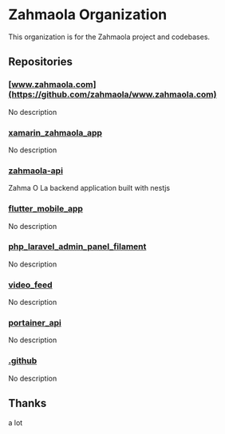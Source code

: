 # Zahmaola Organization

This organization is for the Zahmaola project and codebases.

## Repositories

### [www.zahmaola.com](https://github.com/zahmaola/www.zahmaola.com)
 No description

### [xamarin_zahmaola_app](https://github.com/zahmaola/xamarin_zahmaola_app)
 No description

### [zahmaola-api](https://github.com/zahmaola/zahmaola-api)
 Zahma O La backend application built with nestjs

### [flutter_mobile_app](https://github.com/zahmaola/flutter_mobile_app)
 No description

### [php_laravel_admin_panel_filament](https://github.com/zahmaola/php_laravel_admin_panel_filament)
 No description

### [video_feed](https://github.com/zahmaola/video_feed)
 No description

### [portainer_api](https://github.com/zahmaola/portainer_api)
 No description

### [.github](https://github.com/zahmaola/.github)
 No description

## Thanks

a lot
